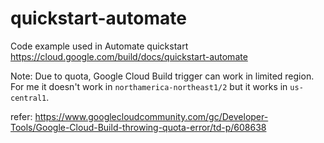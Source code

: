 # quickstart-automate
Code example used in Automate quickstart
https://cloud.google.com/build/docs/quickstart-automate

Note: 
Due to quota, Google Cloud Build trigger can work in limited region.
For me it doesn't work in `northamerica-northeast1/2` but it works in `us-central1`.

refer:
 https://www.googlecloudcommunity.com/gc/Developer-Tools/Google-Cloud-Build-throwing-quota-error/td-p/608638